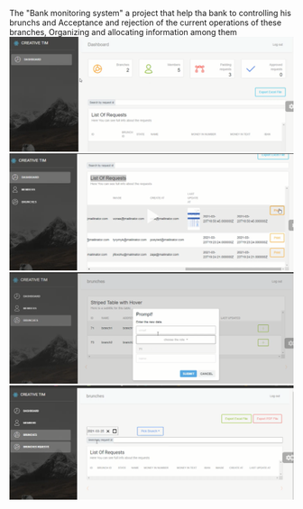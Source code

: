The "Bank monitoring system" a project that help tha bank to controlling his brunchs and Acceptance and rejection of the current operations of these branches, Organizing and allocating information among them
![Contribution guidelines for this project](1.PNG)
![Contribution guidelines for this project](2.PNG)
![Contribution guidelines for this project](3.PNG)
![Contribution guidelines for this project](4.PNG)

